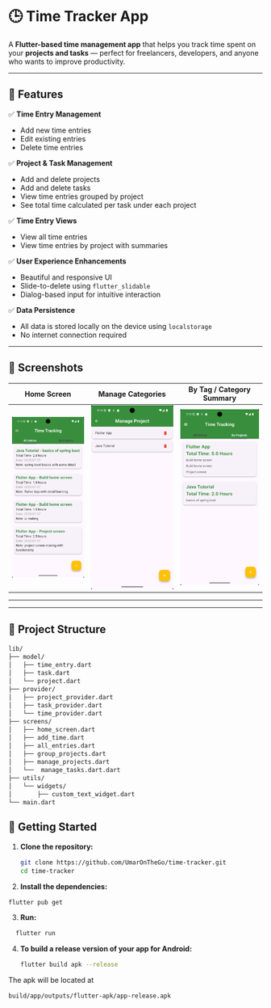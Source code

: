 # 🕒 Time Tracker App

A **Flutter-based time management app** that helps you track time spent on your **projects and tasks** — perfect for freelancers, developers, and anyone who wants to improve productivity.

---

## 📱 Features

✅ **Time Entry Management**  
- Add new time entries  
- Edit existing entries  
- Delete time entries  

✅ **Project & Task Management**  
- Add and delete projects  
- Add and delete tasks  
- View time entries grouped by project  
- See total time calculated per task under each project

✅ **Time Entry Views**  
- View all time entries  
- View time entries by project with summaries

✅ **User Experience Enhancements**  
- Beautiful and responsive UI  
- Slide-to-delete using `flutter_slidable`  
- Dialog-based input for intuitive interaction

✅ **Data Persistence**  
- All data is stored locally on the device using `localstorage`  
- No internet connection required

---

## 📸 Screenshots

|      Home Screen      | Manage Categories | By Tag / Category Summary |
|-----------------------|-------------------|----------------------------|
| ![screen1](assets/screenshots/home-entries.png) | ![screen2](assets/screenshots/project-management.png) | ![screen3](assets/screenshots/home-entries-group.png) |

---
---

## 📂 Project Structure
```
lib/
├── model/
│   ├── time_entry.dart
│   ├── task.dart
│   └── project.dart
├── provider/
│   ├── project_provider.dart
│   ├── task_provider.dart
│   └── time_provider.dart
├── screens/
│   ├── home_screen.dart
│   ├── add_time.dart
│   ├── all_entries.dart
│   ├── group_projects.dart
│   ├── manage_projects.dart
│   └──  manage_tasks.dart.dart
├── utils/
│   └── widgets/
│       ├── custom_text_widget.dart
└── main.dart
```

## 🚀 Getting Started

1. **Clone the repository:**
   ```bash
   git clone https://github.com/UmarOnTheGo/time-tracker.git
   cd time-tracker
   ```
   
2. **Install the dependencies:**
  ```bash
  flutter pub get
  ```

3. **Run:**
```bash
  flutter run
```

4. **To build a release version of your app for Android:**
   ``` bash
   flutter build apk --release
   ```
The apk will be located at 
  ```
  build/app/outputs/flutter-apk/app-release.apk
```
